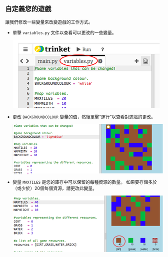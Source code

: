 ## 自定義您的遊戲

讓我們修改一些變量來改變遊戲的工作方式。

+ 單擊 `variables.py` 文件以查看可以更改的一些變量。
    
    ![截圖](images/craft-variables.png)

+ 更改 `BACKGROUNDCOLOUR` 變量的值，然後單擊“運行”以查看對遊戲的更改。
    
    ![截圖](images/craft-background.png)

+ 變量 `MAXTILES` 是您的庫存中可以保留的每種資源的數量。 如果要存儲多於（或少於）20個每個資源，請更改此變量。
    
    ![截圖](images/craft-maxtiles.png)